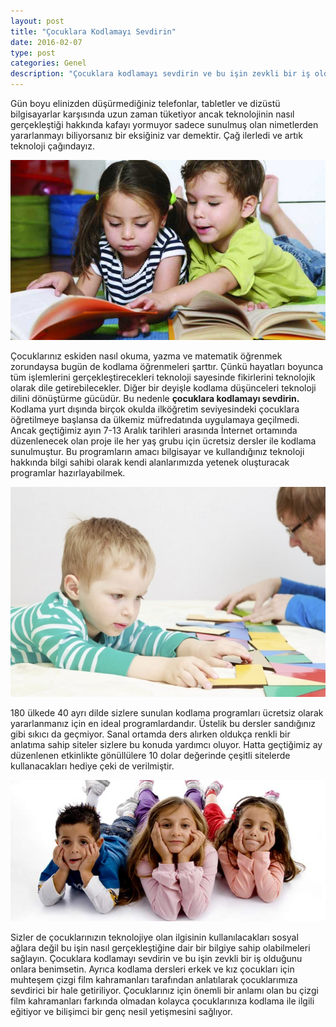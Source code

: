 ```yaml
---
layout: post
title: "Çocuklara Kodlamayı Sevdirin"
date: 2016-02-07
type: post
categories: Genel
description: "Çocuklara kodlamayı sevdirin ve bu işin zevkli bir iş olduğunu"
---
```


Gün boyu elinizden düşürmediğiniz telefonlar, tabletler ve dizüstü bilgisayarlar karşısında uzun zaman tüketiyor ancak teknolojinin nasıl gerçekleştiği hakkında kafayı yormuyor sadece sunulmuş olan nimetlerden yararlanmayı biliyorsanız bir eksiğiniz var demektir. Çağ ilerledi ve artık teknoloji çağındayız.

![cocukgorsel1](/assets/cocukgorsel1.jpg)

Çocuklarınız eskiden nasıl okuma, yazma ve matematik öğrenmek zorundaysa bugün de kodlama öğrenmeleri şarttır. Çünkü hayatları boyunca tüm işlemlerini gerçekleştirecekleri teknoloji sayesinde fikirlerini teknolojik olarak dile getirebilecekler. Diğer bir deyişle kodlama düşünceleri teknoloji dilini dönüştürme gücüdür. Bu nedenle **çocuklara kodlamayı sevdirin.** Kodlama yurt dışında birçok okulda ilköğretim seviyesindeki çocuklara öğretilmeye başlansa da ülkemiz müfredatında uygulamaya geçilmedi. Ancak geçtiğimiz ayın 7-13 Aralık tarihleri arasında İnternet ortamında düzenlenecek olan proje ile her yaş grubu için ücretsiz dersler ile kodlama sunulmuştur. Bu programların amacı bilgisayar ve kullandığınız teknoloji hakkında bilgi sahibi olarak kendi alanlarımızda yetenek oluşturacak programlar hazırlayabilmek.

![cocukgorsel3](/assets/cocukgorsel3.jpg)

180 ülkede 40 ayrı dilde sizlere sunulan kodlama programları ücretsiz olarak yararlanmanız için en ideal programlardandır. Üstelik bu dersler sandığınız gibi sıkıcı da geçmiyor. Sanal ortamda ders alırken oldukça renkli bir anlatıma sahip siteler sizlere bu konuda yardımcı oluyor. Hatta geçtiğimiz ay düzenlenen etkinlikte gönüllülere 10 dolar değerinde çeşitli sitelerde kullanacakları hediye çeki de verilmiştir.

![cocukgorsel2](/assets/cocukgorsel2.jpg)

Sizler de çocuklarınızın teknolojiye olan ilgisinin kullanılacakları sosyal ağlara değil bu işin nasıl gerçekleştiğine dair bir bilgiye sahip olabilmeleri sağlayın. Çocuklara kodlamayı sevdirin ve bu işin zevkli bir iş olduğunu onlara benimsetin. Ayrıca kodlama dersleri erkek ve kız çocukları için muhteşem çizgi film kahramanları tarafından anlatılarak çocuklarımıza sevdirici bir hale getiriliyor. Çocuklarınız için önemli bir anlamı olan bu çizgi film kahramanları farkında olmadan kolayca çocuklarınıza kodlama ile ilgili eğitiyor ve bilişimci bir genç nesil yetişmesini sağlıyor.

